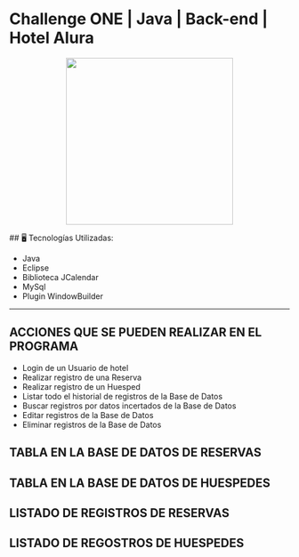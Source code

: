 # Challenge ONE | Java | Back-end | Hotel Alura

<p align="center" >
     <img width="300" heigth="300" src="https://user-images.githubusercontent.com/91544872/189419040-c093db78-c970-4960-8aca-ffcc11f7ffaf.png">
</p>
## 🖥️ Tecnologías Utilizadas:

- Java
- Eclipse
- Biblioteca JCalendar
- MySql
- Plugin WindowBuilder </br>

---
## ACCIONES QUE SE PUEDEN REALIZAR EN EL PROGRAMA
- Login de un Usuario de hotel
- Realizar registro de una Reserva
- Realizar registro de un Huesped
- Listar todo el historial de registros de la Base de Datos
- Buscar registros por datos incertados de la Base de Datos
- Editar registros de la Base de Datos
- Eliminar registros de la Base de Datos

## TABLA EN LA BASE DE DATOS DE RESERVAS

## TABLA EN LA BASE DE DATOS DE HUESPEDES

## LISTADO DE REGISTROS DE RESERVAS

## LISTADO DE REGOSTROS DE HUESPEDES
